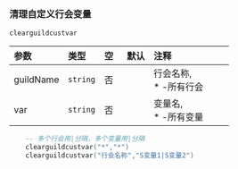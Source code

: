 ### 清理自定义行会变量

`clearguildcustvar`

| 参数      | 类型     | 空   | 默认 | 注释                       |
| :-------- | :------- | :--- | :--- | :------------------------- |
| guildName | `string` | 否   |      | 行会名称, <br> * -所有行会 |
| var       | `string` | 否   |      | 变量名, <br> * -所有变量   |
```lua
    -- 多个行会用|分隔，多个变量用|分隔
    clearguildcustvar("*","*")
    clearguildcustvar("行会名称","S变量1|S变量2")
```
